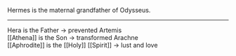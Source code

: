 Hermes is the maternal grandfather of Odysseus.

* * *
  
Hera is the Father -> prevented Artemis  
[[Athena]] is the Son -> transformed Arachne  
[[Aphrodite]] is the [[Holy]] [[Spirit]] -> lust and love